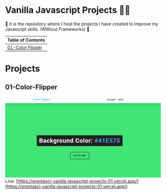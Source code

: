 # Vanilla Javascript Projects 🤩🥳 

👾 It is the repository where I host the projects I have created to improve my Javascript skills. (Without Frameworks) 👾


| Table of Contents                          |
| ------------------------------------------ |
| [01-Color Flipper](#01-color-flipper)      |


# Projects 

## 01-Color-Flipper
![screenshot](./01-color-flipper/screenshot.png)
Live: [https://erentasci-vanilla-javascript-projects-01.vercel.app/](https://erentasci-vanilla-javascript-projects-01.vercel.app/)

